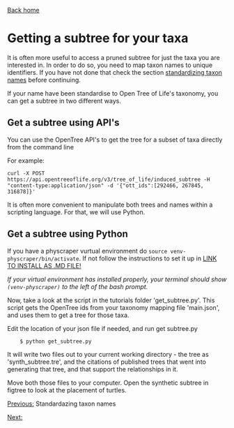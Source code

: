 [Back home](../README.md)

# Getting a subtree for your taxa

It is often more useful to access a pruned subtree for just the taxa you are interested in.
In order to do so, you need to map taxon names to unique identifiers. If you have not done that check the section [standardizing taxon names](mds/tnrs.md) before continuing.

If your name have been standardise to Open Tree of Life's taxonomy, you can get a subtree in two different ways.

## Get a subtree using API's
You can use the OpenTree API's to get the tree for a subset of taxa directly from the command line

For example:
```
curl -X POST https://api.opentreeoflife.org/v3/tree_of_life/induced_subtree -H "content-type:application/json" -d '{"ott_ids":[292466, 267845, 316878]}'
```

It is often more convenient to manipulate both trees and names within a scripting language. For that, we will use Python.

## Get a subtree using Python
<!--We will use wrappers developed in the python packages Physcraper and Peyotl to make it easier to work with the Open Tree Api's

They are already installed on the cluster, in a python virtual environment.

To run these analyses on the cluster, activate the python virtual environment (this loads the installed modules)
```
source /class/molevol-software/venv-physcraper/bin/activate

```

To install and run on your own laptop see the instructions on https://github.com/McTavishLab/physcraper/blob/master/INSTALL

-->

If you have a physcraper vurtual environment do `source venv-physcraper/bin/activate`. If not follow the instructions to set it up in [LINK TO INSTALL AS .MD FILE!](https://github.com/McTavishLab/physcraper/blob/master/INSTALL.md)

*If your virtual environment has installed properly, your terminal should show `(venv-physcraper)` to the left of the bash prompt.*

Now, take a look at the script in the tutorials folder 'get_subtree.py'.
This script gets the OpenTree ids from your taxonomy mapping file 'main.json',
and uses them to get a tree for those taxa.

Edit the location of your json file if needed, and run get subtree.py
```
    $ python get_subtree.py
```

It will write two files out to your current working directory - the tree as 'synth_subtree.tre', and the citations of published trees that went into generating that tree, and that support the relationships in it.

Move both those files to your computer.
Open the synthetic subtree in figtree to look at the placement of turtles.

[Previous:](tnrs.md) Standardazing taxon names

[Next:]() 

